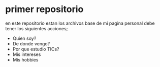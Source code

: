 # primer repositorio

en este repositorio estan los archivos base de mi pagina personal debe tener los siguientes acciones;
- Quien soy?
- De donde vengo?
- Por que estudio TICs?
- Mis intereses
- Mis hobbies
